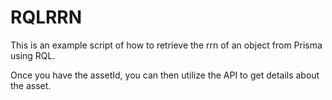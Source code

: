 # RQLRRN

This is an example script of how to retrieve the rrn of an object from Prisma using RQL. 

Once you have the assetId, you can then utilize the API to get details about the asset. 

